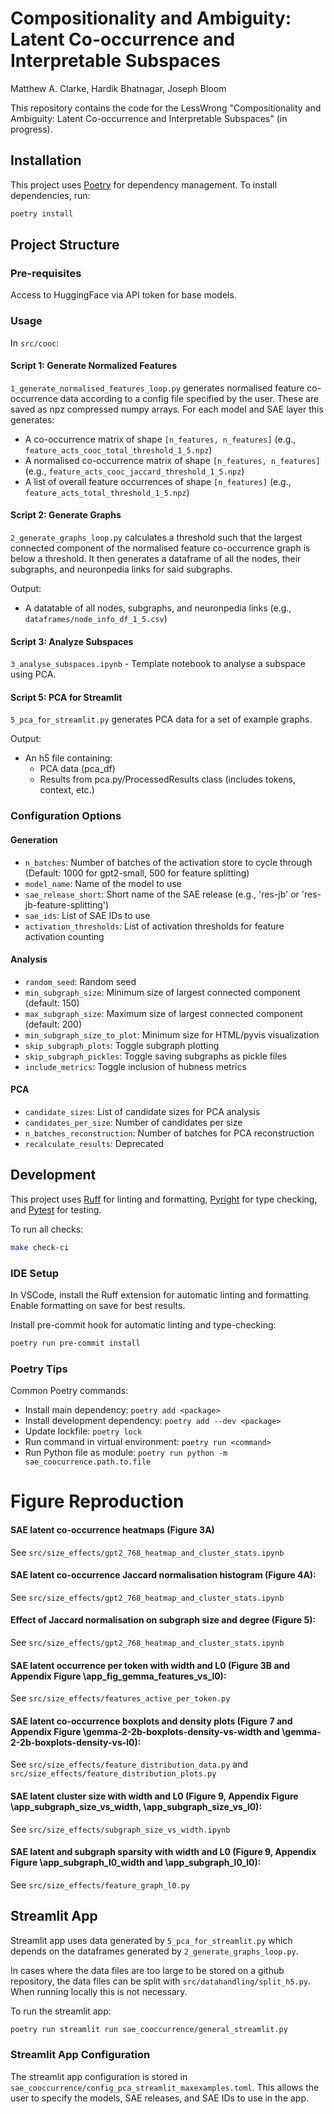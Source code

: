 # Compositionality and Ambiguity: Latent Co-occurrence and Interpretable Subspaces
Matthew A. Clarke, Hardik Bhatnagar, Joseph Bloom

This repository contains the code for the LessWrong "Compositionality and Ambiguity: Latent Co-occurrence and Interpretable Subspaces" (in progress).

## Installation

This project uses [Poetry](https://python-poetry.org/) for dependency management. To install dependencies, run:

```bash
poetry install
```

## Project Structure

### Pre-requisites

Access to HuggingFace via API token for base models.

### Usage

In `src/cooc`:

#### Script 1: Generate Normalized Features
`1_generate_normalised_features_loop.py` generates normalised feature co-occurrence data according to a config file specified by the user. These are saved as npz compressed numpy arrays. For each model and SAE layer this generates:

- A co-occurrence matrix of shape `[n_features, n_features]` (e.g., `feature_acts_cooc_total_threshold_1_5.npz`)
- A normalised co-occurrence matrix of shape `[n_features, n_features]` (e.g., `feature_acts_cooc_jaccard_threshold_1_5.npz`)
- A list of overall feature occurrences of shape `[n_features]` (e.g., `feature_acts_total_threshold_1_5.npz`)

#### Script 2: Generate Graphs
`2_generate_graphs_loop.py` calculates a threshold such that the largest connected component of the normalised feature co-occurrence graph is below a threshold. It then generates a dataframe of all the nodes, their subgraphs, and neuronpedia links for said subgraphs.

Output:
- A datatable of all nodes, subgraphs, and neuronpedia links (e.g., `dataframes/node_info_df_1_5.csv`)

#### Script 3: Analyze Subspaces
`3_analyse_subspaces.ipynb` - Template notebook to analyse a subspace using PCA.

#### Script 5: PCA for Streamlit
`5_pca_for_streamlit.py` generates PCA data for a set of example graphs.

Output:
- An h5 file containing:
  - PCA data (pca_df)
  - Results from pca.py/ProcessedResults class (includes tokens, context, etc.)

### Configuration Options

#### Generation
- `n_batches`: Number of batches of the activation store to cycle through (Default: 1000 for gpt2-small, 500 for feature splitting)
- `model_name`: Name of the model to use
- `sae_release_short`: Short name of the SAE release (e.g., 'res-jb' or 'res-jb-feature-splitting')
- `sae_ids`: List of SAE IDs to use
- `activation_thresholds`: List of activation thresholds for feature activation counting

#### Analysis
- `random_seed`: Random seed
- `min_subgraph_size`: Minimum size of largest connected component (default: 150)
- `max_subgraph_size`: Maximum size of largest connected component (default: 200)
- `min_subgraph_size_to_plot`: Minimum size for HTML/pyvis visualization
- `skip_subgraph_plots`: Toggle subgraph plotting
- `skip_subgraph_pickles`: Toggle saving subgraphs as pickle files
- `include_metrics`: Toggle inclusion of hubness metrics

#### PCA
- `candidate_sizes`: List of candidate sizes for PCA analysis
- `candidates_per_size`: Number of candidates per size
- `n_batches_reconstruction`: Number of batches for PCA reconstruction
- `recalculate_results`: Deprecated

## Development

This project uses [Ruff](https://docs.astral.sh/ruff/) for linting and formatting, [Pyright](https://github.com/microsoft/pyright) for type checking, and [Pytest](https://docs.pytest.org/en/stable/) for testing.

To run all checks:
```bash
make check-ci
```

### IDE Setup
In VSCode, install the Ruff extension for automatic linting and formatting. Enable formatting on save for best results.

Install pre-commit hook for automatic linting and type-checking:
```bash
poetry run pre-commit install
```

### Poetry Tips

Common Poetry commands:
- Install main dependency: `poetry add <package>`
- Install development dependency: `poetry add --dev <package>`
- Update lockfile: `poetry lock`
- Run command in virtual environment: `poetry run <command>`
- Run Python file as module: `poetry run python -m sae_coocurrence.path.to.file`

# Figure Reproduction

#### SAE latent co-occurrence heatmaps (Figure 3A)
See `src/size_effects/gpt2_768_heatmap_and_cluster_stats.ipynb`

#### SAE latent co-occurrence Jaccard normalisation histogram (Figure 4A): 
See `src/size_effects/gpt2_768_heatmap_and_cluster_stats.ipynb`

#### Effect of Jaccard normalisation on subgraph size and degree (Figure 5):
See `src/size_effects/gpt2_768_heatmap_and_cluster_stats.ipynb`

#### SAE latent occurrence per token with width and L0 (Figure 3B and Appendix Figure \app_fig_gemma_features_vs_l0): 
See `src/size_effects/features_active_per_token.py`

#### SAE latent co-occurrence boxplots and density plots (Figure 7 and Appendix Figure \gemma-2-2b-boxplots-density-vs-width and \gemma-2-2b-boxplots-density-vs-l0):
See `src/size_effects/feature_distribution_data.py` and `src/size_effects/feature_distribution_plots.py`

#### SAE latent cluster size with width and L0 (Figure 9, Appendix Figure \app_subgraph_size_vs_width,  \app_subgraph_size_vs_l0):
See `src/size_effects/subgraph_size_vs_width.ipynb`

#### SAE latent and subgraph sparsity with width and L0 (Figure 9, Appendix Figure \app_subgraph_l0_width and \app_subgraph_l0_l0):
See `src/size_effects/feature_graph_l0.py`

## Streamlit App

Streamlit app uses data generated by `5_pca_for_streamlit.py` which depends on the dataframes generated by `2_generate_graphs_loop.py`. 

In cases where the data files are too large to be stored on a github repository, the data files can be split with `src/datahandling/split_h5.py`. When running locally this is not necessary.

To run the streamlit app:
```bash
poetry run streamlit run sae_cooccurrence/general_streamlit.py
```

### Streamlit App Configuration

The streamlit app configuration is stored in `sae_cooccurrence/config_pca_streamlit_maxexamples.toml`. This allows the user to specify the models, SAE releases, and SAE IDs to use in the app.
